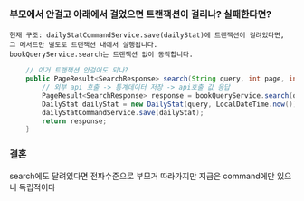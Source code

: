 
### 부모에서 안걸고 아래에서 걸었으면 트랜잭션이 걸리나? 실패한다면?
```
현재 구조: dailyStatCommandService.save(dailyStat)에 트랜잭션이 걸려있다면,
그 메서드만 별도로 트랜잭션 내에서 실행됩니다.
bookQueryService.search는 트랜잭션 없이 동작합니다.
```

```java
    // 이거 트랜잭션 안걸어도 되나?
    public PageResult<SearchResponse> search(String query, int page, int size){
        // 외부 api 호출 -> 통계데이터 저장 -> api호출 값 응답
        PageResult<SearchResponse> response = bookQueryService.search(query, page, size);
        DailyStat dailyStat = new DailyStat(query, LocalDateTime.now());
        dailyStatCommandService.save(dailyStat);
        return response;
    }
```
### 결혼
search에도 달려있다면 전파수준으로 부모거 따라가지만 지금은 command에만 있으니 독립적이다
